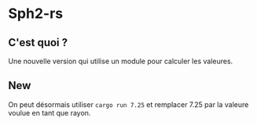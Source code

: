 # Sph2-rs

## C'est quoi ?
Une nouvelle version qui utilise un module pour calculer les valeures.

## New
On peut désormais utiliser ```cargo run 7.25``` et remplacer 7.25 par la valeure voulue en tant que rayon.

